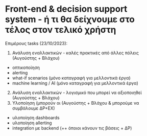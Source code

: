 # Front-end & decision support system - ή τι θα δείχνουμε στο τέλος στον τελικό χρήστη

Επιμέρους tasks (23/10/2023):
1. Ανάλυση εναλλακτικών - καλές πρακτικές από άλλες πόλεις (Αυγούστης + Βλάχου)
  + οπτικοποίηση 
  + alerting
  + what-if scenarios (μόνο καταγραφή για μελλοντικά έργα)
  + machine learning / AI (μόνο καταγραφή για μελλοντικά έργα)
2. Ανάλυση εναλλακτικών - λογισμικό που μπορεί να αξιοποιηθεί (Αυγούστης + Βλάχου)
3. Υλοποίηση (μπορούν οι (Αυγούστης + Βλάχου & μπορούμε να συμβάλουμε ΔΡ+ΕΧ)
  + υλοποίηση dashboards
  + υλοποίηση allerting
  + integration με backend (++ όποιοι κάνουν τις βάσεις + ΔΡ)
